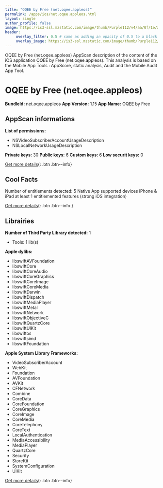 ```yaml
---
title: "OQEE by Free (net.oqee.appleos)"
permalink: /apps/ios/net.oqee.appleos.html
layout: single
author_profile: false
image: https://is3-ssl.mzstatic.com/image/thumb/Purple112/v4/aa/0f/1e/aa0f1ef6-b385-5850-9c0e-59a77de800b0/AppIcon-0-0-1x_U007emarketing-0-0-0-7-0-0-sRGB-0-0-0-GLES2_U002c0-512MB-85-220-0-0.png/512x512bb.jpg
header: 
     overlay_filter: 0.5 # same as adding an opacity of 0.5 to a black background
     overlay_image: https://is3-ssl.mzstatic.com/image/thumb/Purple112/v4/aa/0f/1e/aa0f1ef6-b385-5850-9c0e-59a77de800b0/AppIcon-0-0-1x_U007emarketing-0-0-0-7-0-0-sRGB-0-0-0-GLES2_U002c0-512MB-85-220-0-0.png/512x512bb.jpg
---
```

OQEE by Free (net.oqee.appleos) AppScan description of the content of the iOS application OQEE by Free (net.oqee.appleos). This analysis is based on the Mobile App Tools : AppScore, static analysis, Audit and the Mobile Audit App Tool.

# OQEE by Free (net.oqee.appleos)

**BundleId:** net.oqee.appleos
**App Version:** 1.15
**App Name:** OQEE by Free


## AppScan informations 

**List of permissions:** 
- NSVideoSubscriberAccountUsageDescription
- NSLocalNetworkUsageDescription
  
  
**Private keys:** 30
**Public keys:** 6
**Custom keys:** 6
**Low securit keys:** 0
  
[Get more details](/pricing.html){: .btn .btn--info}

## Cool Facts

Number of entitlements detected: 5
Native App
supported devices iPhone & iPad
at least 1 entitlemented features (strong iOS integration)
  
[Get more details](/pricing.html){: .btn .btn--info }

## Librairies 
**Number of Third Party Library detected:** 1
- Tools: 1 lib(s)


**Apple dylibs:**
- libswiftAVFoundation
- libswiftCore
- libswiftCoreAudio
- libswiftCoreGraphics
- libswiftCoreImage
- libswiftCoreMedia
- libswiftDarwin
- libswiftDispatch
- libswiftMediaPlayer
- libswiftMetal
- libswiftNetwork
- libswiftObjectiveC
- libswiftQuartzCore
- libswiftUIKit
- libswiftos
- libswiftsimd
- libswiftFoundation


**Apple System Library Frameworks:**
- VideoSubscriberAccount
- WebKit
- Foundation
- AVFoundation
- AVKit
- CFNetwork
- Combine
- CoreData
- CoreFoundation
- CoreGraphics
- CoreImage
- CoreMedia
- CoreTelephony
- CoreText
- LocalAuthentication
- MediaAccessibility
- MediaPlayer
- QuartzCore
- Security
- StoreKit
- SystemConfiguration
- UIKit


  
[Get more details](/pricing.html){: .btn .btn--info}

